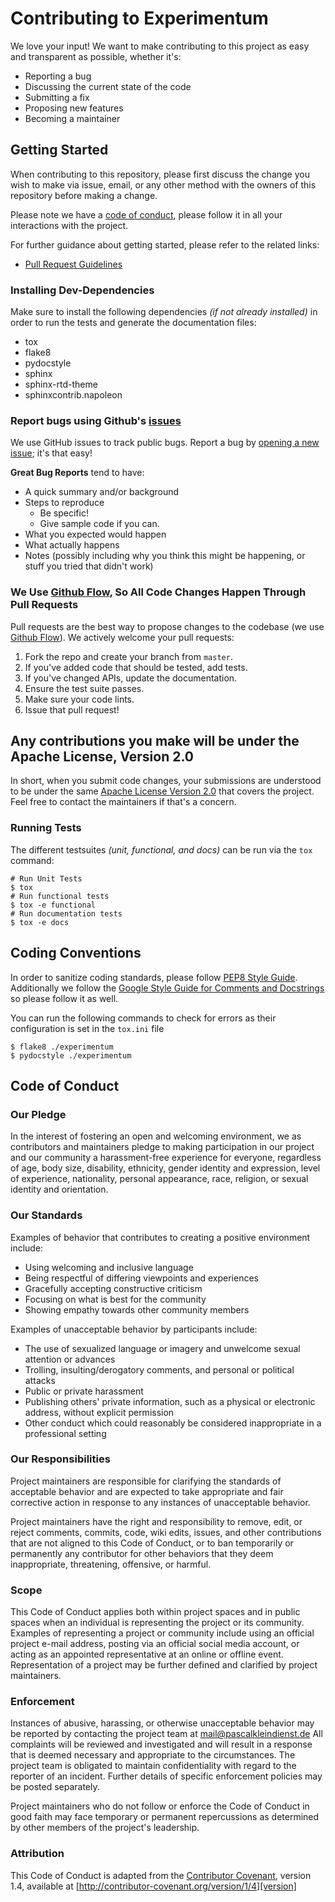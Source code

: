 # Contributing to Experimentum
We love your input! We want to make contributing to this project as easy and transparent as possible, whether it's:

- Reporting a bug
- Discussing the current state of the code
- Submitting a fix
- Proposing new features
- Becoming a maintainer

## Getting Started

When contributing to this repository, please first discuss the change you wish to make via issue,
email, or any other method with the owners of this repository before making a change.

Please note we have a [code of conduct](#code-of-conduct), please follow it in all your interactions with the project.

For further guidance about getting started, please refer to the related links:

- [Pull Request Guidelines](PULL_REQUEST_TEMPLATE.md)
<!--- [Issues Guidelines](ISSUE_TEMPLATE.md)-->

### Installing Dev-Dependencies
Make sure to install the following dependencies *(if not already installed)* in order to run the tests and generate the documentation files:

- tox
- flake8
- pydocstyle
- sphinx
- sphinx-rtd-theme
- sphinxcontrib.napoleon

### Report bugs using Github's [issues](../../../issues)
We use GitHub issues to track public bugs. Report a bug by [opening a new issue](../../../issues/new); it's that easy!

**Great Bug Reports** tend to have:

- A quick summary and/or background
- Steps to reproduce
  - Be specific!
  - Give sample code if you can.
- What you expected would happen
- What actually happens
- Notes (possibly including why you think this might be happening, or stuff you tried that didn't work)

### We Use [Github Flow](https://guides.github.com/introduction/flow/index.html), So All Code Changes Happen Through Pull Requests
Pull requests are the best way to propose changes to the codebase (we use [Github Flow](https://guides.github.com/introduction/flow/index.html)). We actively welcome your pull requests:

1. Fork the repo and create your branch from `master`.
2. If you've added code that should be tested, add tests.
3. If you've changed APIs, update the documentation.
4. Ensure the test suite passes.
5. Make sure your code lints.
6. Issue that pull request!

## Any contributions you make will be under the Apache License, Version 2.0
In short, when you submit code changes, your submissions are understood to be under the same [Apache License Version 2.0](http://www.apache.org/licenses/LICENSE-2.0) that covers the project. Feel free to contact the maintainers if that's a concern.

### Running Tests
The different testsuites *(unit, functional, and docs)* can be run via the `tox` command:
~~~
# Run Unit Tests
$ tox
# Run functional tests
$ tox -e functional
# Run documentation tests
$ tox -e docs
~~~

## Coding Conventions
In order to sanitize coding standards, please follow [PEP8 Style Guide](https://www.python.org/dev/peps/pep-0008/). Additionally we follow the [Google Style Guide for Comments and Docstrings](https://google.github.io/styleguide/pyguide.html#38-comments-and-docstrings) so please follow it as well.

You can run the following commands to check for errors as their configuration is set in the `tox.ini` file
~~~
$ flake8 ./experimentum
$ pydocstyle ./experimentum
~~~

## Code of Conduct

### Our Pledge

In the interest of fostering an open and welcoming environment, we as
contributors and maintainers pledge to making participation in our project and
our community a harassment-free experience for everyone, regardless of age, body
size, disability, ethnicity, gender identity and expression, level of experience,
nationality, personal appearance, race, religion, or sexual identity and
orientation.

### Our Standards

Examples of behavior that contributes to creating a positive environment
include:

* Using welcoming and inclusive language
* Being respectful of differing viewpoints and experiences
* Gracefully accepting constructive criticism
* Focusing on what is best for the community
* Showing empathy towards other community members

Examples of unacceptable behavior by participants include:

* The use of sexualized language or imagery and unwelcome sexual attention or
advances
* Trolling, insulting/derogatory comments, and personal or political attacks
* Public or private harassment
* Publishing others' private information, such as a physical or electronic
  address, without explicit permission
* Other conduct which could reasonably be considered inappropriate in a
  professional setting

### Our Responsibilities

Project maintainers are responsible for clarifying the standards of acceptable
behavior and are expected to take appropriate and fair corrective action in
response to any instances of unacceptable behavior.

Project maintainers have the right and responsibility to remove, edit, or
reject comments, commits, code, wiki edits, issues, and other contributions
that are not aligned to this Code of Conduct, or to ban temporarily or
permanently any contributor for other behaviors that they deem inappropriate,
threatening, offensive, or harmful.

### Scope

This Code of Conduct applies both within project spaces and in public spaces
when an individual is representing the project or its community. Examples of
representing a project or community include using an official project e-mail
address, posting via an official social media account, or acting as an appointed
representative at an online or offline event. Representation of a project may be
further defined and clarified by project maintainers.

### Enforcement

Instances of abusive, harassing, or otherwise unacceptable behavior may be
reported by contacting the project team at mail@pascalkleindienst.de All
complaints will be reviewed and investigated and will result in a response that
is deemed necessary and appropriate to the circumstances. The project team is
obligated to maintain confidentiality with regard to the reporter of an incident.
Further details of specific enforcement policies may be posted separately.

Project maintainers who do not follow or enforce the Code of Conduct in good
faith may face temporary or permanent repercussions as determined by other
members of the project's leadership.

### Attribution

This Code of Conduct is adapted from the [Contributor Covenant][homepage], version 1.4,
available at [http://contributor-covenant.org/version/1/4][version]

[homepage]: http://contributor-covenant.org
[version]: http://contributor-covenant.org/version/1/4/


